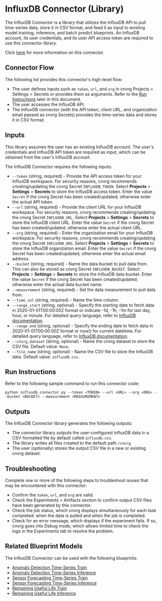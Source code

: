 # InfluxDB Connector (Library)
The InfluxDB Connector is a library that utilizes the InfluxDB API to pull time-series data, store it in CSV format, and feed it as input to existing model training, inference, and batch predict blueprints. An InfluxDB account, its user credentials, and its user API access token are required to use this connector library.

Click [here](https://github.com/cnvrg/data-connectors/tree/influxdb_connector) for more information on this connector.

## Connector Flow
The following list provides this connector's high-level flow:
- The user defines inputs such as `token`, `url`, and `org` in cnvrg Projects > Settings > Secrets or provides them as arguments. Refer to the [Run Instructions](#run-instructions) later in this document.
- The user accesses the InfluxDB API.
- The InfluxDB connector (with the API token, client URL, and organization email passed as cnvrg Secrets) provides the time-series data and stores it in CSV format.

## Inputs
This library assumes the user has an existing InfluxDB account. The user's credentials and InfluxDB API token are required as input, which can be obtained from the user's InfluxDB account.

The InfluxDB Connector requires the following inputs:
- `--token` (string, required) - Provide the API access token for your InfluxDB workspace. For security reasons, cnvrg recommends creating/updating the cnvrg Secret `INFLUXDB_TOKEN`. Select **Projects** > **Settings** > **Secrets** to store the InfluxDB access token. Enter the value `Secret` if the cnvrg Secret has been created/updated; otherwise enter the actual API token.
- `--url` (string, required) - Provide the client URL for your InfluxDB workspace. For security reasons, cnvrg recommends creating/updating the cnvrg Secret `INFLUXDB_URL`. Select **Projects** > **Settings** > **Secrets** to store the InfluxDB client URL. Enter the value `Secret` if the cnvrg Secret has been created/updated; otherwise enter the actual client URL.
- `--org` (string, required) - Enter the organization email for your InfluxDB workspace. For security reasons, cnvrg recommends creating/updating the cnvrg Secret `INFLUXDB_ORG`. Select **Projects** > **Settings** > **Secrets** to store the InfluxDB organization email. Enter the value `Secret` if the cnvrg Secret has been created/updated; otherwise enter the actual email address.
- `--bucket` (string, required) - Name the data bucket to pull data from. This can also be stored as cnvrg Secret `INFLUXDB_BUCKET`. Select **Projects** > **Settings** > **Secrets** to store the InfluxDB data bucket. Enter the value `Secret` if the cnvrg Secret has been created/updated; otherwise enter the actual data bucket name.
- `--measurement` (string, required) - Set the data measurement to pull data from.
- `--time_col` (string, required) - Name the time column.
- `--range_start` (string, optional) - Specify the starting date to fetch data in 2020-01-01T00:00:00Z format or indicate -1d, -1h, -1m for last day, hour, or minute. For detailed query language, refer to [InfluxDB documentation](https://docs.influxdata.com/influxdb/cloud/query-data/flux/Default).
- `--range_end` (string, optional) - Specify the ending date to fetch data in 2020-01-01T00:00:00Z format or now() for current datetime. For detailed query language, refer to [InfluxDB documentation](https://docs.influxdata.com/influxdb/cloud/query-data/flux/Default).
- `--cnvrg_dataset` (string, optional) - Name the cnvrg dataset to store the CSV file. Default value: `None`.
- `--file_name` (string, optional) - Name the CSV file to store the InfluxDB data. Default value: `influxdb.csv`.

## Run Instructions
Refer to the following sample command to run this connector code:

```
python influxdb_connector.py --token <TOKEN> --url <URL> --org <ORG> --bucket <BUCKET> --measurement <MEASUREMENT>
```

## Outputs
The InfluxDB Connector library generates the following outputs:
- The connector library outputs the user-configured InfluxDB data in a CSV-formatted file by default called `influxdb.csv`.
- The library writes all files created to the default path `/cnvrg`.
- The user (optionally) stores the output CSV file in a new or existing cnvrg dataset.

## Troubleshooting
Complete one or more of the following steps to troubleshoot issues that may be encountered with this connector:
- Confirm the `token`, `url`, and `org` are valid.
- Check the Experiments > Artifacts section to confirm output CSV files have been generated by this connector.
- Check the job status, which cnvrg displays simultaneously for each task completed: when the data is pulled and when the job is completed.
- Check for an error message, which displays if the experiment fails. If so, cnvrg goes into Debug mode, which allows limited time to check the logs in the Experiments tab to resolve the problem.

## Related Blueprint Models
The InfluxDB Connector can be used with the following blueprints:
- [Anomaly Detection Time-Series Train](https://metacloud.staging-cloud.cnvrg.io/marketplace/blueprints/adts-training)
- [Anomaly Detection Time-Series Inference](https://metacloud.staging-cloud.cnvrg.io/marketplace/blueprints/adts-inference)
- [Sensor Forecasting Time-Series Train](link)
- [Sensor Forecasting Time-Series Inference](link)
- [Remaining Useful Life Train](link)
- [Remaining Useful Life Inference](link)
